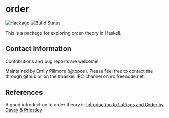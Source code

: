order
==========

[![Hackage](https://img.shields.io/hackage/v/order.svg)](https://hackage.haskell.org/package/order) ![Build Status](https://github.com/emilypi/order/workflows/Haskell-CI/badge.svg)

This is a package for exploring order-theory in Haskell.

Contact Information
-------------------

Contributions and bug reports are welcome!

Maintained by Emily Pillmore (@topos). Please feel free to contact me through github or on the #haskell IRC channel on irc.freenode.net.

References
----------

A good introduction to order theory is
[Introduction to Lattices and Order by Davey & Priestley](https://www.cambridge.org/core/books/introduction-to-lattices-and-order/946458CB6638AF86D85BA00F5787F4F4)
